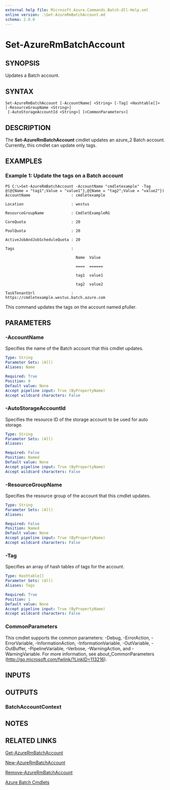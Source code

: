 ```yaml
---
external help file: Microsoft.Azure.Commands.Batch.dll-Help.xml
online version: .\Get-AzureRmBatchAccount.md
schema: 2.0.0
---
```


# Set-AzureRmBatchAccount

## SYNOPSIS
Updates a Batch account.

## SYNTAX

```
Set-AzureRmBatchAccount [-AccountName] <String> [-Tag] <Hashtable[]> [-ResourceGroupName <String>]
 [-AutoStorageAccountId <String>] [<CommonParameters>]
```

## DESCRIPTION
The **Set-AzureRmBatchAccount** cmdlet updates an azure_2 Batch account.
Currently, this cmdlet can update only tags.

## EXAMPLES

### Example 1: Update the tags on a Batch account
```
PS C:\>Set-AzureRmBatchAccount -AccountName "cmdletexample" -Tag @(@{Name = "tag1";Value = "value1"},@{Name = "tag2";Value = "value2"})
AccountName                  : cmdletexample

Location                     : westus

ResourceGroupName            : CmdletExampleRG

CoreQuota                    : 20

PoolQuota                    : 20

ActiveJobAndJobScheduleQuota : 20

Tags                         : 

                               Name  Value

                               ====  ======

                               tag1  value1

                               tag2  value2

TaskTenantUrl                : https://cmdletexample.westus.batch.azure.com
```

This command updates the tags on the account named pfuller.

## PARAMETERS

### -AccountName
Specifies the name of the Batch account that this cmdlet updates.

```yaml
Type: String
Parameter Sets: (All)
Aliases: Name

Required: True
Position: 0
Default value: None
Accept pipeline input: True (ByPropertyName)
Accept wildcard characters: False
```

### -AutoStorageAccountId
Specifies the resource ID of the storage account to be used for auto storage.

```yaml
Type: String
Parameter Sets: (All)
Aliases: 

Required: False
Position: Named
Default value: None
Accept pipeline input: True (ByPropertyName)
Accept wildcard characters: False
```

### -ResourceGroupName
Specifies the resource group of the account that this cmdlet updates.

```yaml
Type: String
Parameter Sets: (All)
Aliases: 

Required: False
Position: Named
Default value: None
Accept pipeline input: True (ByPropertyName)
Accept wildcard characters: False
```

### -Tag
Specifies an array of hash tables of tags for the account.

```yaml
Type: Hashtable[]
Parameter Sets: (All)
Aliases: Tags

Required: True
Position: 1
Default value: None
Accept pipeline input: True (ByPropertyName)
Accept wildcard characters: False
```

### CommonParameters
This cmdlet supports the common parameters: -Debug, -ErrorAction, -ErrorVariable, -InformationAction, -InformationVariable, -OutVariable, -OutBuffer, -PipelineVariable, -Verbose, -WarningAction, and -WarningVariable. For more information, see about_CommonParameters (http://go.microsoft.com/fwlink/?LinkID=113216).

## INPUTS

## OUTPUTS

### BatchAccountContext

## NOTES

## RELATED LINKS

[Get-AzureRmBatchAccount](.\Get-AzureRmBatchAccount.md)

[New-AzureRmBatchAccount](.\New-AzureRmBatchAccount.md)

[Remove-AzureRmBatchAccount](.\Remove-AzureRmBatchAccount.md)

[Azure Batch Cmdlets](.\AzureRM.Batch.md)

